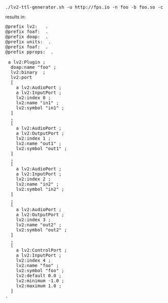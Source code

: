 <pre>
./lv2-ttl-generator.sh -u http://fps.io -n foo -b foo.so -c 2 -p "-n foo -s foo -d 0.0 -i -1.0 -x 1.0" > test.ttl
</pre>

results in:

<pre>
@prefix lv2:  <http://lv2plug.in/ns/lv2core#> .
@prefix foaf: <http://xmlns.com/foaf/0.1/> .
@prefix doap: <http://usefulinc.com/ns/doap#> .
@prefix units: <http://lv2plug.in/ns/extensions/units#> .
@prefix foaf: <http://xmlns.com/foaf/0.1/> .
@prefix pprops: <http://lv2plug.in/ns/ext/port-props> .

<http://fps.io> a lv2:Plugin ;
  doap:name "foo" ;
  lv2:binary <foo.so> ;
  lv2:port
  [
    a lv2:AudioPort ;
    a lv2:InputPort ;
    lv2:index 0 ;
    lv2:name "in1" ;
    lv2:symbol "in1" ;
  ]
  ,
  [
    a lv2:AudioPort ;
    a lv2:OutputPort ;
    lv2:index 1 ;
    lv2:name "out1" ;
    lv2:symbol "out1" ;
  ]
  ,
  [
    a lv2:AudioPort ;
    a lv2:InputPort ;
    lv2:index 2 ;
    lv2:name "in2" ;
    lv2:symbol "in2" ;
  ]
  ,
  [
    a lv2:AudioPort ;
    a lv2:OutputPort ;
    lv2:index 3 ;
    lv2:name "out2" ;
    lv2:symbol "out2" ;
  ]
  ,
  [
    a lv2:ControlPort ;
    a lv2:InputPort ;
    lv2:index 4 ;
    lv2:name "foo" ;
    lv2:symbol "foo" ;
    lv2:default 0.0 ;
    lv2:minimum -1.0 ;
    lv2:maximum 1.0 ;
  ]
.
</pre>
